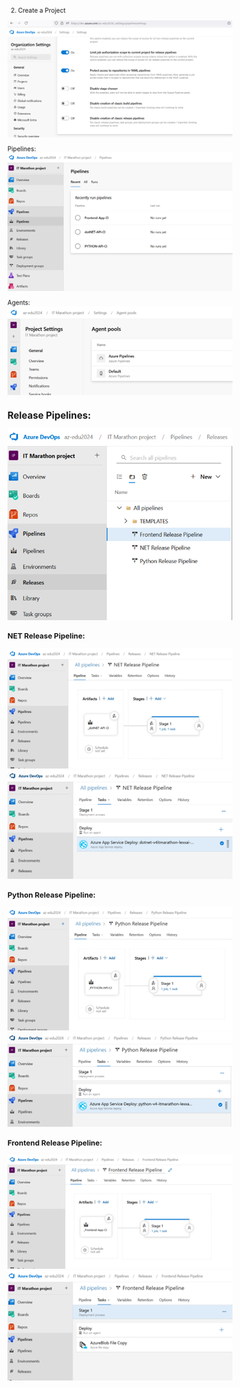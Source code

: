 
2. Create a Project

![settings](image.png)

Pipelines:
![pipelines](image-1.png)

Agents:
![agents](image-9.png)


## Release Pipelines:
![release pl](image-2.png)

### NET Release Pipeline:
![alt text](image-4.png)
![alt text](image-8.png)

### Python Release Pipeline:
![alt text](image-5.png)
![alt text](image-6.png)

### Frontend Release Pipeline:
![alt text](image-3.png)
![alt text](image-7.png)

